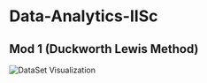 # Data-Analytics-IISc

## Mod 1 (Duckworth Lewis Method)

![DataSet Visualization](mod1-DLS/plots/DataPoints.GIF)